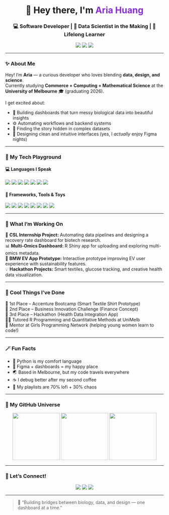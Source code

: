 <!-- Aria Huang GitHub Profile README -->

<h1 align="center">👋 Hey there, I'm <span style="color:#8A2BE2">Aria Huang</span></h1>
<h3 align="center">💻 Software Developer | 🧬 Data Scientist in the Making | 🌱 Lifelong Learner</h3>

<p align="center">
  <a href="mailto:Aria.qinuo.huang@gmail.com"><img src="https://img.shields.io/badge/Email-D14836?logo=gmail&logoColor=white" /></a>
  <a href="https://www.linkedin.com/in/YOUR-LINKEDIN-HERE/"><img src="https://img.shields.io/badge/LinkedIn-0A66C2?logo=linkedin&logoColor=white" /></a>
  <a href="https://github.com/ariac137"><img src="https://img.shields.io/badge/GitHub-181717?logo=github&logoColor=white" /></a>
</p>

---

### ✨ About Me

Hey! I’m **Aria** — a curious developer who loves blending **data, design, and science**.  
Currently studying **Commerce + Computing + Mathematical Science** at the **University of Melbourne** 🎓 (graduating 2026).  

I get excited about:
- 🧬 Building dashboards that turn messy biological data into beautiful insights  
- ⚙️ Automating workflows and backend systems  
- 🧠 Finding the story hidden in complex datasets  
- 🎨 Designing clean and intuitive interfaces (yes, I *actually* enjoy Figma nights)  

---

### 🧰 My Tech Playground

#### 💻 Languages I Speak
<p>
  <img src="https://img.shields.io/badge/Python-3776AB?logo=python&logoColor=white" />
  <img src="https://img.shields.io/badge/R-276DC3?logo=r&logoColor=white" />
  <img src="https://img.shields.io/badge/Java-007396?logo=java&logoColor=white" />
  <img src="https://img.shields.io/badge/C-00599C?logo=c&logoColor=white" />
  <img src="https://img.shields.io/badge/SQL-003B57?logo=postgresql&logoColor=white" />
  <img src="https://img.shields.io/badge/HTML5-E34F26?logo=html5&logoColor=white" />
  <img src="https://img.shields.io/badge/CSS3-1572B6?logo=css3&logoColor=white" />
</p>

#### 🧠 Frameworks, Tools & Toys
<p>
  <img src="https://img.shields.io/badge/R%20Shiny-0098FF?logo=rstudio&logoColor=white" />
  <img src="https://img.shields.io/badge/Dash-0078D4?logo=plotly&logoColor=white" />
  <img src="https://img.shields.io/badge/Plotly-3F4F75?logo=plotly&logoColor=white" />
  <img src="https://img.shields.io/badge/ggplot2-1A162D?logo=r&logoColor=white" />
  <img src="https://img.shields.io/badge/tidyverse-1A162D?logo=rstudio&logoColor=white" />
  <img src="https://img.shields.io/badge/Figma-F24E1E?logo=figma&logoColor=white" />
  <img src="https://img.shields.io/badge/Git-F05032?logo=git&logoColor=white" />
  <img src="https://img.shields.io/badge/Excel-217346?logo=microsoft-excel&logoColor=white" />
</p>

---

### 🧩 What I’m Working On

🔬 **CSL Internship Project:** Automating data pipelines and designing a recovery rate dashboard for biotech research.  
📊 **Multi-Omics Dashboard:** R Shiny app for uploading and exploring multi-omics metadata.  
🚗 **BMW EV App Prototype:** Interactive prototype improving EV user experience with sustainability features.  
💡 **Hackathon Projects:** Smart textiles, glucose tracking, and creative health data visualization.

---

### 🏅 Cool Things I’ve Done
🌟 1st Place – Accenture Bootcamp (Smart Textile Shirt Prototype)  
🥈 2nd Place – Business Innovation Challenge (Finance Concept)  
🥉 3rd Place – Hackathon (Health Data Integration App)  
👩‍🏫 Tutored R Programming and Quantitative Methods at UniMelb  
💬 Mentor at Girls Programming Network (helping young women learn to code!)  

---

### 🪄 Fun Facts
- 🐍 Python is my comfort language  
- 🎨 Figma + dashboards = my happy place  
- 🌏 Based in Melbourne, but my code travels everywhere  
- ☕ I debug better after my second coffee  
- 🎵 My playlists are 70% lofi + 30% chaos  

---

### 🌟 My GitHub Universe
<p align="center">
  <img src="https://github-readme-streak-stats.herokuapp.com/?user=ariac137&theme=tokyonight" height="150"/>
  <img src="https://github-readme-stats.vercel.app/api?username=ariac137&show_icons=true&theme=tokyonight" height="150"/>
  <img src="https://github-readme-stats.vercel.app/api/top-langs/?username=ariac137&layout=compact&theme=tokyonight" height="150"/>
</p>

---

### 💬 Let’s Connect!
<p align="center">
  <a href="mailto:Aria.qinuo.huang@gmail.com"><img src="https://img.shields.io/badge/Gmail-D14836?logo=gmail&logoColor=white" /></a>
  <a href="https://www.linkedin.com/in/YOUR-LINKEDIN-HERE/"><img src="https://img.shields.io/badge/LinkedIn-0A66C2?logo=linkedin&logoColor=white" /></a>
  <a href="https://github.com/ariac137"><img src="https://img.shields.io/badge/GitHub-181717?logo=github&logoColor=white" /></a>
</p>

---

> 💫 “Building bridges between biology, data, and design — one dashboard at a time.”
